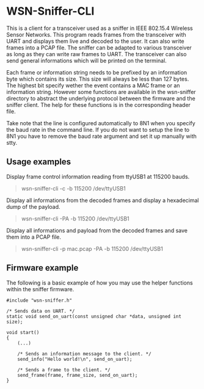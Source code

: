 WSN-Sniffer-CLI
===============

This is a client for a transceiver used as a sniffer in IEEE 802.15.4 Wireless
Sensor Networks. This program reads frames from the transceiver with UART and
displays them live and decoded to the user. It can also write frames into a PCAP
file. The sniffer can be adapted to various transceiver as long as they can
write raw frames to UART. The transceiver can also send general informations
which will be printed on the terminal.

Each frame or information string needs to be prefixed by an information byte
which contains its size. This size will always be less than 127 bytes. The
highest bit specify wether the event contains a MAC frame or an information
string. However some functions are available in the wsn-sniffer directory to
abstract the underlying protocol between the firmware and the sniffer
client. The help for these functions is in the corresponding header file.

Take note that the line is configured automatically to 8N1 when you specify the
baud rate in the command line. If you do not want to setup the line to 8N1 you
have to remove the baud rate argument and set it up manually with stty.

Usage examples
--------------

Display frame control information reading from ttyUSB1 at 115200 bauds.

> wsn-sniffer-cli -c -b 115200 /dev/ttyUSB1

Display all informations from the decoded frames and display a hexadecimal dump
of the payload.

> wsn-sniffer-cli -PA -b 115200 /dev/ttyUSB1

Display all informations and payload from the decoded frames and save them into
a PCAP file.

> wsn-sniffer-cli -p mac.pcap -PA -b 115200 /dev/ttyUSB1

Firmware example
----------------

The following is a basic example of how you may use the helper functions within
the sniffer firmware.

    #include "wsn-sniffer.h"

    /* Sends data on UART. */
    static void send_on_uart(const unsigned char *data, unsigned int size);

    void start()
    {
        (...)

        /* Sends an information message to the client. */
        send_info("Hello world!\n", send_on_uart);

        /* Sends a frame to the client. */
        send_frame(frame, frame_size, send_on_uart);
    }
